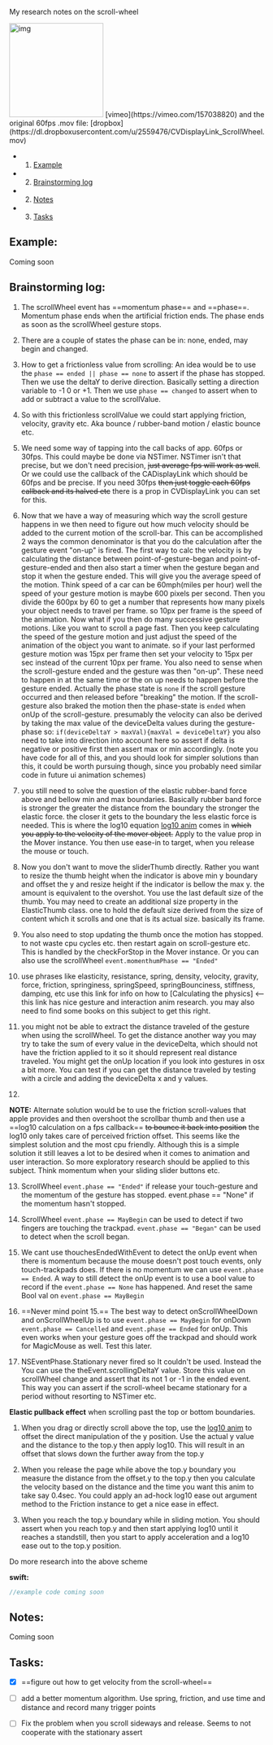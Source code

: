 My research notes on the scroll-wheel<!--more-->

<img width="185" alt="img" src="https://dl.dropboxusercontent.com/u/2559476/CVDisplayLink_ScrollWheel.mov.gif">  
[vimeo](https://vimeo.com/157038820) and the original 60fps .mov file: [dropbox](https://dl.dropboxusercontent.com/u/2559476/CVDisplayLink_ScrollWheel.mov) 

- 1. [Example](#example) 
- 2. [Brainstorming log](#brainstorming-log)
- 2. [Notes](#notes) 
- 3. [Tasks](#tasks) 

## Example:
Coming soon

## Brainstorming log:
1. The scrollWheel event has ==momentum phase== and ==phase==. Momentum phase ends when the artificial friction ends. The phase ends as soon as the scrollWheel gesture stops. 

2. There are a couple of states the phase can be in: none, ended, may begin and changed. 

3. How to get a frictionless value from scrolling: An idea would be to use the `phase == ended || phase == none` to assert if the phase has stopped. Then we use the deltaY to derive direction. Basically setting a direction variable to -1 0 or +1. Then we use `phase == changed` to assert when to add or subtract a value to the scrollValue. 

4. So with this frictionless scrollValue we could start applying friction, velocity, gravity etc. Aka bounce / rubber-band motion / elastic bounce etc. 

5. We need some way of tapping into the call backs of app. 60fps or 30fps. This could maybe be done via NSTimer. NSTimer isn't that precise, but we don't need precision, ~~just average fps will work as well~~. Or we could use the callback of the CADisplayLink which should be 60fps and be precise. If you need 30fps ~~then just toggle each 60fps callback and its halved etc~~ there is a prop in CVDisplayLink you can set for this. 

6. Now that we have a way of measuring which way the scroll gesture happens in we then need to figure out how much velocity should be added to the current motion of the scroll-bar. This can be accomplished 2 ways the common denominator is that you do the calculation after the gesture event "on-up" is fired. The first way to calc the velocity is by calculating the distance between point-of-gesture-began and point-of-gesture-ended and then also start a timer when the gesture began and stop it when the gesture ended. This will give you the average speed of the motion. Think speed of a car can be 60mph(miles per hour) well the speed of your gesture motion is maybe 600 pixels per second. Then you divide the 600px by 60 to get a number that represents how many pixels your object needs to travel per frame. so 10px per frame is the speed of the animation. Now what if you then do many successive gesture motions. Like you want to scroll a page fast. Then you keep calculating the speed of the gesture motion and just adjust the speed of the animation of the object you want to animate. so if your last performed gesture motion was 15px per frame then set your velocity to 15px per sec instead of the current 10px per frame. You also need to sense when the scroll-gesture ended and the gesture was then "on-up". These need to happen in at the same time or the on up needs to happen before the gesture ended. Actually the phase state is `none` if the scroll gesture occurred and then released before "breaking" the motion. If the scroll-gesture also braked the motion then the phase-state is `ended` when onUp of the scroll-gesture. presumably the velocity can also be derived by taking the max value of the deviceDelta values during the gesture-phase so: `if(deviceDeltaY > maxVal){maxVal = deviceDeltaY}` you also need to take into direction into account here so assert if delta is negative or positive first then assert max or min accordingly. (note you have code for all of this, and you should look for simpler solutions than this, it could be worth pursuing though, since you probably need similar code in future ui animation schemes)

7. you still need to solve the question of the elastic rubber-band force above and bellow min and max boundaries. Basically rubber band force is stronger the greater the distance from the boundary the stronger the elastic force. the closer it gets to the boundary the less elastic force is needed. This is where the log10 equation [log10 anim] comes in ~~which you apply to the velocity of the mover object.~~ Apply to the value prop in the Mover instance. You then use ease-in to target, when you release the mouse or touch.  

8. Now you don't want to move the sliderThumb directly. Rather you want to resize the thumb height when the indicator is above min y boundary and offset the y and resize height if the indicator is bellow the max y. the amount is equivalent to the overshot. You use the last default size of the thumb. You may need to create an additional size property in  the ElasticThumb class. one to hold the default size derived from the size of content which it scrolls and one that is its actual size. basically its frame. 

9. You also need to stop updating the thumb once the motion has stopped. to not waste cpu cycles etc. then restart again on scroll-gesture etc. This is handled by the checkForStop in the Mover instance. Or you can also use the scrollWheel `event.momenthumPhase == "Ended"`

10. use phrases like elasticity, resistance, spring, density, velocity, gravity, force, friction, springiness, springSpeed, springBounciness, stiffness, damping, etc use this link for info on how to [Calculating the physics] <--this link has nice gesture and interaction anim research. you may also need to find some books on this subject to get this right.

11. you might not be able to extract the distance traveled of the gesture when using the scrollWheel. To get the distance another way you may try to take the sum of every value in the deviceDelta, which should not have the friction applied to it so it should represent real distance traveled. You might get the onUp location if you look into gestures in osx a bit more. You can test if you can get the distance traveled by testing with a circle and adding the deviceDelta x and y values.

12. 
**NOTE:** Alternate solution would be to use the friction scroll-values that apple provides and then overshoot the scrollbar thumb and then use a ==log10 calculation on a fps callback== ~~to bounce it back into position~~ the log10 only takes care of perceived friction offset. This seems like the simplest solution and the most cpu friendly. Although this is a simple solution it still leaves a  lot to be desired when it comes to animation and user interaction. So more exploratory research should be applied to this subject. Think momentum when your sliding slider buttons etc. 

13. ScrollWheel `event.phase == "Ended"` if release your touch-gesture and the momentum of the gesture has stopped. event.phase == "None" if the momentum hasn't stopped. 

14. ScrollWheel `event.phase == MayBegin` can be used to detect if two fingers are touching the trackpad. `event.phase == "Began"` can be used to detect when the scroll began. 

15. We cant use thouchesEndedWithEvent to detect the onUp event when there is momentum because the mouse doesn't post touch events, only touch-trackpads does. If there is no momentum we can use `event.phase == Ended`. A way to still detect the onUp event is to use a bool value to record if the `event.phase == None` has happened. And reset the same Bool val on `event.phase == MayBegin`

16. ==Never mind point 15.== The best way to detect onScrollWheelDown and onScrollWheelUp is to use `event.phase == MayBegin` for onDown `event.phase == Cancelled` and `event.phase == Ended` for onUp. This even works when your gesture goes off the trackpad and should work for MagicMouse as well. Test this later.

17. NSEventPhase.Stationary never fired so It couldn't be used. Instead the You can use the theEvent.scrollingDeltaY value. Store this value on scrollWheel change and assert that its not 1 or -1 in the ended event. This way you can assert if the scroll-wheel became stationary for a period without resorting to NSTimer etc. 

**Elastic pullback effect** when scrolling past the top or bottom boundaries.

1. When you drag or directly scroll above the top, use the [log10 anim] to offset the direct manipulation of the y position. Use the actual y value and the distance to the top.y then apply log10. This will result in an offset that slows down the further away from the top.y

2. When you release the page while above the top.y boundary you measure the distance from the offset.y to the top.y then you calculate the velocity based on the distance and the time you want this anim to take say 0.4sec. You could apply an ad-hock log10 ease out argument method to the Friction instance to get a nice ease in effect. 

3. When you reach the top.y boundary while in sliding motion. You should assert when you reach top.y and then start applying log10 until it reaches a standstill, then you start  to apply acceleration and a log10 ease out to the top.y position. 

Do more research into the above scheme

**swift:**  
  
```swift
//example code coming soon
```

## Notes:
Coming soon

## Tasks:
- [x] ==figure out how to get velocity from the scroll-wheel==
- [ ] add a better momentum algorithm. Use spring, friction, and use time and distance and record many trigger points
- [ ] Fix the problem when you scroll sideways and release. Seems to not cooperate with the stationary assert



<!--Links, this section wont be visible to the readers-->
[log10 anim]:https://medium.com/thoughts-on-thoughts/recreating-apple-s-rubber-band-effect-in-swift-dbf981b40f35#.tpbvwo1wi